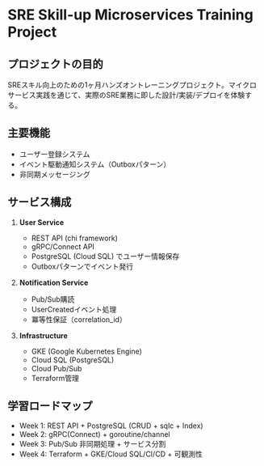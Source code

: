 # SRE Skill-up Microservices Training Project

## プロジェクトの目的
SREスキル向上のための1ヶ月ハンズオントレーニングプロジェクト。マイクロサービス実践を通じて、実際のSRE業務に即した設計/実装/デプロイを体験する。

## 主要機能
- ユーザー登録システム
- イベント駆動通知システム（Outboxパターン）
- 非同期メッセージング

## サービス構成
1. **User Service**
   - REST API (chi framework)
   - gRPC/Connect API
   - PostgreSQL (Cloud SQL) でユーザー情報保存
   - Outboxパターンでイベント発行

2. **Notification Service**
   - Pub/Sub購読
   - UserCreatedイベント処理
   - 冪等性保証（correlation_id）

3. **Infrastructure**
   - GKE (Google Kubernetes Engine)
   - Cloud SQL (PostgreSQL)
   - Cloud Pub/Sub
   - Terraform管理

## 学習ロードマップ
- Week 1: REST API + PostgreSQL (CRUD + sqlc + Index)
- Week 2: gRPC(Connect) + goroutine/channel
- Week 3: Pub/Sub 非同期処理 + サービス分割
- Week 4: Terraform + GKE/Cloud SQL/CI/CD + 可観測性